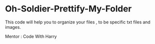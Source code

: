# Oh-Soldier-Prettify-My-Folder
This code will help you to organize your files , to be specific txt files and images. 

Mentor : Code With Harry
